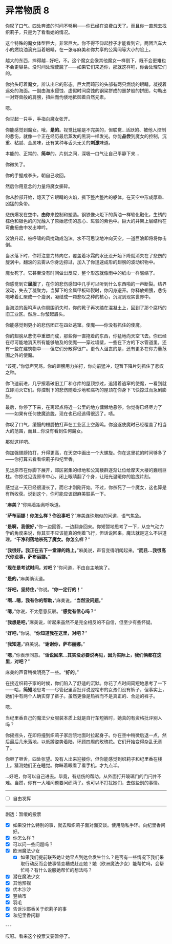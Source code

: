 # 异常物质 8

你叹了口气。四处奔波的时间不够用——你已经在浪费白天了。而且你一直想去找织莉子，只是为了看看她的情况。

这个特殊的魔女体型巨大。非常巨大。你不得不仰起脖子才能看到它，两团汽车大小的燃烧油滴充当着眼睛，在一张与麻美和你共享的公寓同等大小的脸上。

越大的东西，摔得越...好吧，不。这个魔女会像其他魔女一样倒下，既不会更难也不会更容易。没时间处理使魔了——如果它们来追你，那就这样吧，你会处理它们的。

你抬头盯着魔女，辨认出它的形态。巨大而畸形的头部有两只燃烧的眼睛，凝视着远处的海面。一副由海水侵蚀、虚假时间腐蚀的钢梁拼成的噩梦般的拼图，勾勒出一对野兽般的肩膀，扭曲而佝偻地抵御着自然元素。

嗯。

你举起一只手，手指向魔女张开。

你能感觉到魔女。哦，**是的**。视觉比喻是不完美的，但联觉...活跃的、被他人控制的悲伤，就像一个正在经历最后蒸发的黑洞一样发光。你能**品尝**到魔女的控制，沉重、粘腻、金属味，还有某种与舌头无关的**刺激**味道。

本能的、正常的、**简单**的。片刻之间，深吸一口气让自己平静下来...

你微笑了。

你的手握成拳头，朝自己收回。

然后你用意念的力量将魔女撕碎。

你从脸部开始，熄灭了它眼睛的火焰，撕下整片整片的躯体，在天空中形成厚重、凶猛的条带。

悲伤爆发在空中。**由你**来控制和塑造。钢铁像火炬下的黄油一样软化融化，生锈的棕色和银色的闪光融入了原始悲伤的恶心、斑驳的紫色中。巨大的井架上层结构在弯曲扭曲中发出呻吟。

波浪升起，被呼啸的风搅动成泡沫。水不可思议地冲向天空，一道巨浪即将将你击倒。

当水落下时，你将注意力转向它，覆盖着冰霜的水还没开始下降就消失在了悲伤的旋涡中。翻滚的云雾从你身边掠过，加入了你迅速成形的翅膀的波动织物中。

魔女死了。它甚至没有时间做出反应，整个形态就像雨中的纸巾一样皱缩了。

你感觉到它**屈服**了，在你的悲伤感知中几乎可以听到什么东西啪的一声断裂。结界波动，失去了凝聚力。当脚下的金属甲板碎裂时，你闪身避开。你释放翅膀，悲伤咆哮着汇聚成一个漩涡，凝结成一颗悲叹之种的核心，沉淀到现实世界中。

当海浪的轰鸣声从你周围消失时，你的靴子再次踏在混凝土上，回到了那个腐朽的旧工业区。然后...你皱起眉头。

你能感觉到更小的悲伤团正在四处逃窜。使魔——你没有抓住的使魔。

你的翅膀从悲伤中重塑而成，那些你一直拖着的东西，你猛地向天空飞去。你已经在尽可能地消灭所有能够触及的使魔——穿过墙壁，一些在下方的下水管道里，还有一些在建筑物中——但它们分散得很广。更令人沮丧的是，还有更多在你力量范围之外的使魔。

“该死，”你低声咒骂。你的翅膀用力拍打，你向前猛冲，短暂下降片刻抓住了悲叹之种。

你飞速前进，几乎擦着破旧工厂和仓库的屋顶掠过，追猎着逃窜的使魔，一看到就立即消灭它们。你控制下的悲伤随着沙地和腐朽的屋顶在你身下飞快掠过而急剧膨胀。

最后，你停了下来，在离起点将近一公里的地方慵懒地悬停。你觉得已经尽力了——如果有任何使魔逃脱，现在也已经逃得很远了。啧。

你叹了口气，缓慢的翅膀拍打声在工业区上空轰鸣。你追逐使魔时已经覆盖了相当大的范围，而且...你没有看到任何魔女。

那就这样吧。

你加强翅膀拍打，升得更高，在天空中画出一个大螺旋。你在这里花的时间够多了——你打算去看看织莉子和纪里香。

见泷原市在你脚下展开，郊区密集的绿地和公寓楼群逐渐让位给摩天大楼的巍峨巨柱。你掠过见泷原市中心，闭上眼睛翻了个身，让阳光温暖你的脸庞片刻。

感觉这一天已经很漫长了，而它才刚刚开始。不过，你杀死了一个魔女，这也算是有所收获。说到这个，你可能应该跟麻美联系一下。

“**麻美？**”你隔着距离呼唤道。

“**萨布丽娜！你怎么样？你没事吧？**”麻美连珠炮似的问道，语气焦急。

“**是啊，我很好，**”你一边回答，一边翻身回来。你短暂地思考了一下，从空气动力学的角度来说，你其实不应该能真的倒着飞行，但话说回来。魔法就是这么不讲道理。“**干净利落地杀死了魔女。**你**怎么样？**”

“**我很好。我正在去下一堂课的路上，**”麻美说，声音变得明朗起来。“**而且...我很高兴你没事，萨布丽娜。**”

“**现在是考试时间，对吧？**”你问道，不由自主地笑了。

“**是的，**”麻美确认道。

“**好吧，坚持住，**”你说。“**你一定行的！**”

“**啊...嗯，我有你的帮助，**”麻美说。“**当然没问题。**”

“**嗯，**”你说，不太愿意反驳。“**感觉有信心吗？**”

“**我想是吧，**”麻美说，听起来虽然不是完全相反的不自信，但至少有些怀疑。

“**好吧，**”你说。“**你知道我在这里，对吧？**”

“**我知道，**”麻美说。“**谢谢你，萨布丽娜。**”

“**嗯，**”你表示同意。“**话说回来...其实没必要说再见，因为实际上，我们俩都在这里，对吧？**”

麻美的声音稍微明亮了一些。“**好的。**”

在接近织莉子家的时候，你们陷入了舒适的沉默。你花了点时间简短地思考了一下——哈，**简短**地思考——尽管纪里香批评说翌桧市的女孩们没有裤子，但事实上，她们中有两个人确实穿了裤子。虽然更像是热裤而不是真正的、合适的裤子。

嗯。

当纪里香自己的魔法少女服装本质上就是自行车短裤时，她真的有资格批评别人吗？

你摇摇头，在即将撞到织莉子家后院地面时拉起身子。你在空中稍微后退一点，然后最后几米落地，以低蹲姿势着陆，环顾四周的玫瑰花。它们开始变得杂乱无章了。

你咂了咂舌，四处张望。没有人出来迎接你，但你能感觉到织莉子和纪里香在楼上。猜测她们正在睡觉。你眯着眼看了看手机。才九点半。

...好吧，你可以自己进去。毕竟，有悲伤的帮助，从外面打开玻璃门的门闩并不难。当然，你有一大堆问题要问织莉子。也可以不打扰她们，去做些别的事情。

---

- [ ] 自由发挥

---

剧透：暂缓的投票

- [x] 如果没什么特别的事，就去和织莉子面对面交谈。使用隐私手环。向纪里香问好。
- [x] 你怎么样？
- [x] 可以问一些问题吗？
- [x] 欧洲魔法少女
  - [x] 如果我们提前联系她让她早点到达会发生什么？是否有一些情况下我们采取行动反而会使事情变糟或赶走她？她（欧洲魔法少女）能帮忙吗，会帮忙吗？有什么说服她帮忙的想法吗？
- [x] 潜在魔法少女
- [x] 其他预视
- [x] 优木沙沙
- [x] 翌桧市
- [x] 羽毛
- [x] 告诉沙耶香关于织莉子的事
- [x] 和纪里香闲聊

---​

哎呀。看来这个投票又要暂停了。
